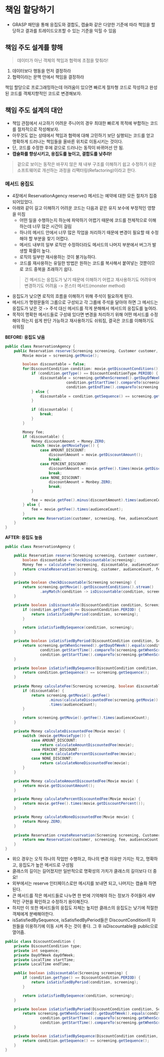 # 책임 할당하기

- GRASP 패턴을 통해 응집도와 결합도, 캡슐화 같은 다양한 기준에 따라 책임을 할당하고 결과를 트레이드오프할 수 있는 기준을 익힐 수 있음

## 책임 주도 설계를 향해

> 데이터가 아닌 객체의 책임과 협력에 초점을 맞춰라!

1. 데이터보다 행동을 먼저 결정하라
2. 협력이라는 문맥 안에서 책임을 결정하라


책임 할당으로 프로그래밍하는데 어려움이 있으면 빠르게 절차형 코드로 작성하고 완성된 코드를 객체지향적인 코드로 변경해보자.

## 책임 주도 설계의 대안

- 책임 관점에서 사고하기 어려운 주니어의 경우 최대한 빠르게 목적에 부합하는 코드를 절차적으로 작성해보자.
- 아무것도 없는 상태에서 책임과 협력에 대해 고민하기 보단 실행되는 코드를 얻고 명확하게 드러나는 책임들을 올바른 위치로 이동시키는 것이다.
- 단, 코드를 수정한 후에 겉으로 드러나는 동작이 바뀌어선 안 됨.
- **캡슐화를 향상시키고, 응집도를 높이고, 결합도를 낮추라!**

> 겉으로 보이는 동작은 바꾸지 않은 채 내부 구조를 이해하기 쉽고 수정하기 쉬운 소프트웨어로 개선하는 과정을 리팩터링(Refactoring)이라고 한다.

### 메서드 응집도

- 4장에서 ReservationAgency reserve() 메서드는 예약에 대한 모든 절차가 집중 되어있었다.
- 아래와 같이 길고 이해하기 어려운 코드는 다음과 같은 유지 보수에 부정적인 영향을 미침
  - 어떤 일을 수행하는지 하눈에 파악하기 어렵기 때문에 코드를 전체적으로 이해하는데 너무 많은 시간이 걸림
  - 하나의 메서드 안에서 너무 많은 작업을 처리하기 때문에 변경이 필요할 때 수정해야 할 부분을 찾기 어렵다.
  - 메서드 내부의 일부 로직만 수정하더라도 메서드의 나머지 부분에서 버그가 발생할 확률이 높다.
  - 로직의 일부만 재사용하는 것이 불가능하다.
  - 코드를 재사용하는 유일한 방법은 원하는 코드를 복사해서 붙여넣는 것뿐이므로 코드 중복을 초래하기 쉽다.
  > 긴 메서드는 응집도가 낮기 때문에 이해하기 어렵고 재사용하기도 어려우며 변경하기도 어려움 -> 몬스터 메서드(monster method)
- 응집도가 낮으면 로직의 흐름을 이해하기 위해 주석이 필요하게 된다.
- 메서드가 명령문들의 그룹으로 구성되고 각 그룹에 주석을 달아야 하면 그 메서드는 응집도가 낮은 것 -> 주석 대신 메서드를 작게 분해해서 메서드의 응집도를 높여라.
- 목적이 명확한 메서드들로 구성돼 있다면 변경을 처리하기 위해 어떤 메서드를 수정해야 하는지 쉽게 판단 가능하고 재사용하기도 쉬워짐, 결국은 코드를 이해하기도 쉬워짐

**BEFORE: 응집도 낮음**

```java
public class ReservationAgency {
    public Reservation reserve(Screening screening, Customer customer, int audienceCount) {
        Movie movie = screening.getMovie();

        boolean discountable = false;
        for(DiscountCondition condition: movie.getDiscountConditions()) {
            if (condition.getType() == DiscountConditionType.PERIOD) {
                discountable = screening.getWhenScreened().getDayOfWeek().equals(condition.getDayOfWeek()) &&
                            condition.getStartTime().compareTo(screening.getWhenScreened().toLocalTime()) <= 0 &&
                            condition.getEndTime().compareTo(screening.getWhenScreened().toLocalTime()) >= 0;
            } else {
                discountable = condition.getSequence() == screening.getSequence();
            }

            if (discountable) {
                break;
            }
        }

        Money fee;
        if (discountable) {
            Money discountAmount = Money.ZERO;
            switch (movie.getMovieType()) {
                case AMOUNT_DISCOUNT:
                    discountAmount = movie.getDiscountAmount();
                    break;
                case PERCENT_DISCOUNT:
                    discountAmount = movie.getFee().times(movie.getDiscountPercent());
                    break;
                case NONE_DISCOUNT:
                    discountAmount = Monbey.ZERO;
                    break;
            }

            fee = movie.getFee().minus(discountAmount).times(audienceCount);
        } else {
            fee = movie.getFee().times(audienceCount);
        }
        return new Reservation(customer, screening, fee, audienceCount);
    }
}
```

**AFTER: 응집도 높음**

```java
public class ReservationAgency {

    public Reservation reserve(Screening screening, Customer customer, int audienceCount) {
        boolean discountable = checkDiscountable(screening);
        Money fee = calculateFee(screening, discountable, audienceCount);
        return createReservation(screening, customer, audienceCount, fee);
    }

    private boolean checkDiscountable(Screening screening) {
        return screening.getMovie().getDiscountConditions().stream()
                .anyMatch(condition -> isDiscountable(condition, screening));
    }

    private boolean isDiscountable(DiscountCondition condition, Screening screening) {
        if (condition.getType() == DiscountCondition.PERIOD) {
            return isSatisfiedByPeriod(condition, screening);
        }

        return isSatisfiedBySequence(condition, screening);
    }

    private boolean isSatisfiedByPeriod(DiscountCondition condition, Screening screening) {
        return screening.getWhenScreened().getDayOfWeek().equals(condition.getDayOfWeek()) &&
                condition.getStartTime().compareTo(screening.getWhenScreened().toLocalTime()) <= 0 &&
                condition.getStartTime().compareTo(screening.getWhenScreened().toLocalTime()) >= 0;
    }

    private boolean isSatisfiedBySequence(DiscountCondition condition, Screening screening) {
        return condition.getSequence() == screening.getSequence();
    }
    
    private Money calculateFee(Screening screening, boolean discountable, int audienceCount) {
        if (discountable) {
            return screening.getMovie().getFee()
                    .minus(calculateDiscountedFee(screening.getMovie))
                    .times(audienceCount);
        }

        return screening.getMovie().getFee().times(audienceCount);
    }

    private Money calculateDiscountedFee(Movie movie) {
        switch (movie.getMovieType()) {
            case AMOUNT_DISCOUNT:
                return calculateAmountDiscountedFee(movie);
            case PERCENT_DISCOUNT:
                return calculatePercentDiscountedFee(movie);
            case NONE_DISCOUNT:
                return calculateNoneDiscountedFee(movie);
        }
    }

    private Money calculateAmountDiscountedFee(Movie movie) {
        return movie.getDiscountAmount();
    }

    private Money calculatePercentDiscountedFee(Movie movie) {
        return movie.getFee().times(movie.getDiscountPercent());
    }

    private Money calculateNoneDiscountedFee(Movie movie) {
        return Money.ZERO;
    }
    
    private Reservation createReservation(Screening screening, Customer customer, int audienceCount, Money fee) {
        return new Reservation(customer, screening, fee, audienceCount)
    }
}
```

- 위으 경우는 오직 하나의 작업만 수행하고, 하나의 변경 이유만 가지는 작고, 명확하고, 응집도가 높은 메서드로 구성됨
- 클래스의 길이는 길어졌지만 일반적으로 명확성의 가치가 클래스의 길이보다 더 중요!
- 외부에서는 reserve 인터페이스로만 메시지를 보내면 되고, 나머지는 캡슐화 하면 된다.
- 큰 메서드를 작은 메서드들로 나누면 한 번에 기억해야 하는 정보가 주어들어 세부적인 구현을 확인하고 수정하기 용이해진다.
- 하지만 이 또한 메서드들의 응집도 자체는 높지만 클래스의 응집도는 낮기에 적절한 객체에게 분배해야한다.
- isSatisfiedBySequence, isSatisfiedByPeriod들은 DiscountCondition의 자원들을 이용하기에 이동 시켜 주는 것이 좋다. 그 후 isDiscountable을 public으로 열어줌.

```java
public class DiscountCondition {
    private DiscountCondition type;
    private int sequence;
    private DayOfWeek dayOfWeek;
    private LocalTime startTime;
    private LocalTime endTime;

    public boolean isDiscountable(Screening screening) {
        if (condition.getType() == DiscountCondition.PERIOD) {
            return isSatisfiedByPeriod(condition, screening);
        }

        return isSatisfiedBySequence(condition, screening);
    }

    private boolean isSatisfiedByPeriod(DiscountCondition condition, Screening screening) {
        return screening.getWhenScreened().getDayOfWeek().equals(condition.getDayOfWeek()) &&
                condition.getStartTime().compareTo(screening.getWhenScreened().toLocalTime()) <= 0 &&
                condition.getStartTime().compareTo(screening.getWhenScreened().toLocalTime()) >= 0;
    }

    private boolean isSatisfiedBySequence(DiscountCondition condition, Screening screening) {
        return condition.getSequence() == screening.getSequence();
    }
}
```